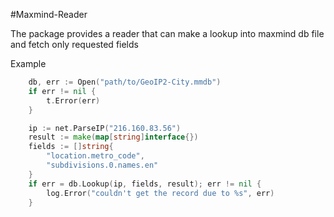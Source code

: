 #Maxmind-Reader

The package provides a reader that can make a lookup into maxmind db file and fetch only requested fields

Example

```go
	db, err := Open("path/to/GeoIP2-City.mmdb")
	if err != nil {
		t.Error(err)
	}

	ip := net.ParseIP("216.160.83.56")
	result := make(map[string]interface{})
	fields := []string{
		"location.metro_code",
		"subdivisions.0.names.en"
	}
	if err = db.Lookup(ip, fields, result); err != nil {
		log.Error("couldn't get the record due to %s", err)
	}
```